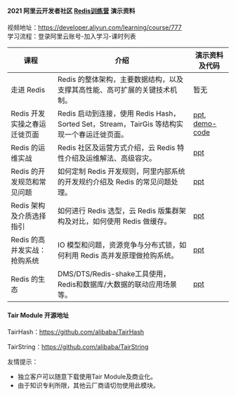 #### 2021 阿里云开发者社区 [Redis训练营](https://developer.aliyun.com/learning/trainingcamp/redis/1) 演示资料

视频地址：https://developer.aliyun.com/learning/course/777  
学习流程：登录阿里云账号-加入学习-课时列表

| 课程                         | 介绍                                                         | 演示资料及代码                                               |
| ---------------------------- | ------------------------------------------------------------ | ------------------------------------------------------------ |
| 走进 Redis                   | Redis 的整体架构，主要数据结构，以及支撑其高性能、高可扩展的关键技术机制。 | 暂无                                                         |
| Redis 开发实操之春运迁徙页面 | Redis 启动到连接，使用 Redis Hash，Sorted Set，Stream，TairGis 等结构实现一个春运迁徙页面。 | [ppt](https://github.com/aliyun/alibabacloud-redis-training-demo/blob/master/slides/Redis%E5%BC%80%E5%8F%91%E5%AE%9E%E6%93%8D%E4%B9%8B%E6%98%A5%E8%BF%90%E8%BF%81%E5%BE%99%E9%A1%B5%E9%9D%A2.pdf), [demo-code](https://github.com/aliyun/alibabacloud-redis-training-demo/tree/master/spring-boot-example-redis) |
| Redis 的运维实战             | Redis 社区及运营方式介绍，云 Redis 特性介绍及运维解法、高级容灾。 | [ppt](https://github.com/aliyun/alibabacloud-redis-training-demo/blob/master/slides/Redis%E7%9A%84%E8%BF%90%E7%BB%B4%E5%AE%9E%E6%88%98.pdf) |
| Redis 的开发规范和常见问题   | 如何定制 Redis 开发规则，阿里内部系统的开发规约介绍及 Redis 的常见问题处理。 | [ppt](https://github.com/aliyun/alibabacloud-redis-training-demo/blob/master/slides/Redis%E7%9A%84%E5%BC%80%E5%8F%91%E8%A7%84%E8%8C%83%E5%92%8C%E5%B8%B8%E8%A7%81%E9%97%AE%E9%A2%98.pdf) |
| Redis 架构及介质选择指引     | 如何进行 Redis 选型，云 Redis 版集群架构及对比，如何使用 Redis 做缓存。 | [ppt](https://github.com/aliyun/alibabacloud-redis-training-demo/blob/master/slides/Redis%E6%9E%B6%E6%9E%84%E4%B8%8E%E4%BB%8B%E8%B4%A8%E9%80%89%E6%8B%A9%E6%8C%87%E5%BC%95.pdf) |
| Redis 的高并发实战：抢购系统 | IO 模型和问题，资源竞争与分布式锁，如何利用 Redis 高并发原理做抢购系统。 | [ppt](https://github.com/aliyun/alibabacloud-redis-training-demo/blob/master/slides/Redis%20%E7%9A%84%E9%AB%98%E5%B9%B6%E5%8F%91%E5%AE%9E%E6%88%98%EF%BC%9A%E6%8A%A2%E8%B4%AD%E7%B3%BB%E7%BB%9F%20.pdf) |
| Redis 的生态                 | DMS/DTS/Redis-shake工具使用，Redis和数据库/大数据的联动应用场景等。 | [ppt](https://github.com/aliyun/alibabacloud-redis-training-demo/blob/master/slides/Redis%E7%94%9F%E6%80%81.pdf) |



#### Tair Module 开源地址

TairHash：https://github.com/alibaba/TairHash

TairString：https://github.com/alibaba/TairString

友情提示：
 - 独立客户可以随意下载使用Tair Module及商业化。
 - 由于知识专利所限，其他云厂商请切勿使用此模块。
